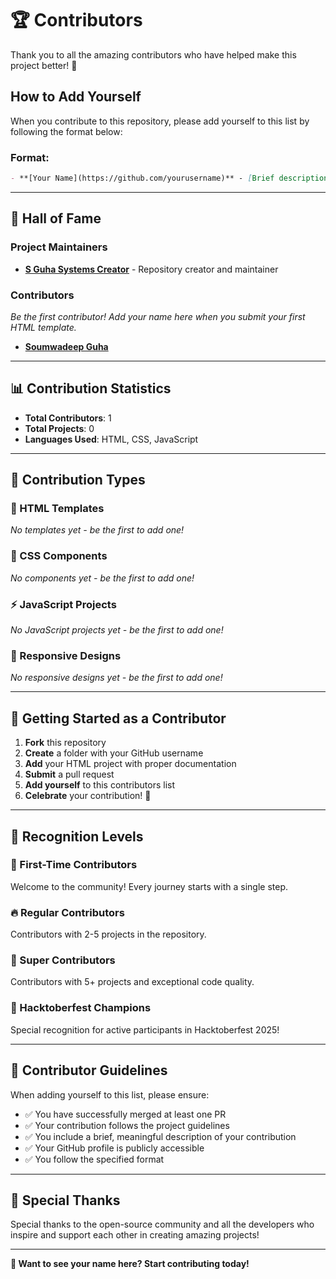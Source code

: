 # 🏆 Contributors

Thank you to all the amazing contributors who have helped make this project better! 🎉

## How to Add Yourself

When you contribute to this repository, please add yourself to this list by following the format below:

### Format:

```markdown
- **[Your Name](https://github.com/yourusername)** - [Brief description of your contribution]
```

---

## 🌟 Hall of Fame

### Project Maintainers

- **[S Guha Systems Creator](https://github.com/sguhasystems-creator)** - Repository creator and maintainer

### Contributors

<!-- Add yourself here when making a contribution! -->

_Be the first contributor! Add your name here when you submit your first HTML template._

- **[Soumwadeep Guha](https://github.com/soumwadeep)**

---

## 📊 Contribution Statistics

- **Total Contributors**: 1
- **Total Projects**: 0
- **Languages Used**: HTML, CSS, JavaScript

---

## 🎯 Contribution Types

### 🎨 HTML Templates

_No templates yet - be the first to add one!_

### 🧩 CSS Components

_No components yet - be the first to add one!_

### ⚡ JavaScript Projects

_No JavaScript projects yet - be the first to add one!_

### 📱 Responsive Designs

_No responsive designs yet - be the first to add one!_

---

## 🚀 Getting Started as a Contributor

1. **Fork** this repository
2. **Create** a folder with your GitHub username
3. **Add** your HTML project with proper documentation
4. **Submit** a pull request
5. **Add yourself** to this contributors list
6. **Celebrate** your contribution! 🎉

---

## 🏅 Recognition Levels

### 🌟 First-Time Contributors

Welcome to the community! Every journey starts with a single step.

### 🔥 Regular Contributors

Contributors with 2-5 projects in the repository.

### 💎 Super Contributors

Contributors with 5+ projects and exceptional code quality.

### 👑 Hacktoberfest Champions

Special recognition for active participants in Hacktoberfest 2025!

---

## 📝 Contributor Guidelines

When adding yourself to this list, please ensure:

- ✅ You have successfully merged at least one PR
- ✅ Your contribution follows the project guidelines
- ✅ You include a brief, meaningful description of your contribution
- ✅ Your GitHub profile is publicly accessible
- ✅ You follow the specified format

---

## 💝 Special Thanks

Special thanks to the open-source community and all the developers who inspire and support each other in creating amazing projects!

---

**🌟 Want to see your name here? Start contributing today!**
